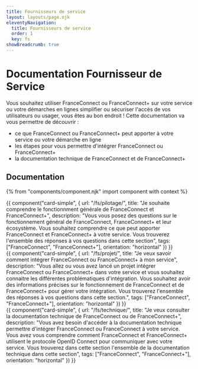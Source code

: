```yaml
---
title: Fournisseurs de service
layout: layouts/page.njk
eleventyNavigation:
  title: Fournisseurs de service
  order: 1
  key: fs
showBreadcrumb: true
---
```


# Documentation Fournisseur de Service

Vous souhaitez utiliser FranceConnect ou FranceConnect+ sur votre service ou votre démarches en lignes simplifier ou sécuriser l'accès de vos utilisateurs ou usager, vous êtes au bon endroit ! Cette documentation va vous permettre de découvrir :

- ce que FranceConnect ou FranceConnect+ peut apporter à votre service ou votre démarche en ligne
- les étapes pour vous permettre d'intégrer FranceConnect ou FranceConnect+
- la documentation technique de FranceConnect et de FranceConnect+

## Documentation

{% from "components/component.njk" import component with context %}

<div class="fr-grid-row fr-grid-row--gutters fr-mb-3w">
  <div class="fr-col-12">
  {{ component("card-simple", {
      url: "/fs/pilotage/",
      title: "Je souhaite comprendre le fonctionnment générale de FranceConnect et FranceConnect+",
      description: "Vous vous posez des questions sur le fonctionnement général de FranceConnect, FranceConnect+ et leur écosystème. Vous souhaitez comprendre ce que peut apporter FranceConnect et FranceConnect+ à votre service.  Vous trouverez l'ensemble des réponses à vos questions dans cette section",
      tags: ["FranceConnect", "FranceConnect+"],
      orientation: "horizontal"
  }) }}
  </div>

  <div class="fr-col-12">
  {{ component("card-simple", {
      url: "/fs/projet/",
      title: "Je veux savoir comment intégrer FranceConnect ou FranceConnect+ à mon service",
      description: "Vous allez ou vous avez lancé un projet intégrer FranceConnect ou FranceConnect+ dans votre service et vous souhaitez connaitre les différentes problématiques d'intégration. Vous souhaitez avoir des informations précises sur le fonctionnement de FranceConnect et de FranceConnect+ pour gérer votre intégration. Vous trouverez l'ensemble des réponses à vos questions dans cette section.",
      tags: ["FranceConnect", "FranceConnect+"],
      orientation: "horizontal"
  }) }}
  </div>

  <div class="fr-col-12">
  {{ component("card-simple", {
      url: "/fs/technique/",
      title: "Je veux consulter la documentation technique de FranceConnect ou de FranceConnect+",
      description: "Vous avez besoin d'accéder à la documentation technique permettre d'intégrer FranceConnect ou FranceConnect à votre service. Vous avez vous comprendre comment FranceConnect et FranceConnect+ utilisent le protocole OpenID Connect pour communiquer avec votre service. Vous trouverez dans cette section l'ensemble de la documentation technique dans cette section",
      tags: ["FranceConnect", "FranceConnect+"],
      orientation: "horizontal"
  }) }}
  </div>
</div>
